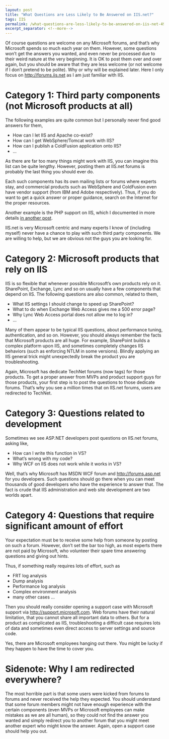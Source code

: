 ```yaml
---
layout: post
title: "What Questions are Less Likely to Be Answered on IIS.net?"
tags: IIS
permalink: /what-questions-are-less-likely-to-be-answered-on-iis-net-49310b254eb9
excerpt_separator: <!--more-->
---
```

Of course questions are welcome on any Microsoft forums, and that’s why Microsoft spends so much each year on them. However, some questions won’t get the answers you wanted, and even never be processed due to their weird nature at the very beginning. It is OK to post them over and over again, but you should be aware that they are less welcome (or not welcome if I don’t pretend to be polite). Why or why will be explained later. Here I only focus on http://forums.iis.net as I am just familiar with IIS.
<!--more-->

# Category 1: Third party components (not Microsoft products at all)

The following examples are quite common but I personally never find good answers for them,

* How can I let IIS and Apache co-exist?
* How can I get WebSphere/Tomcat work with IIS?
* How can I publish a ColdFusion application onto IIS?
* …

As there are far too many things might work with IIS, you can imagine this list can be quite lengthy. However, posting them at IIS.net forums is probably the last thing you should ever do.

Each such components has its own mailing lists or forums where experts stay, and commercial products such as WebSphere and ColdFusion even have vendor support (from IBM and Adobe respectively). Thus, if you do want to get a quick answer or proper guidance, search on the Internet for the proper resources.

Another example is the PHP support on IIS, which I documented in more details [in another post](/who-should-be-contacted-for-php-on-iis-issues-c80b90bd365).

IIS.net is very Microsoft centric and many experts I know of (including myself) never have a chance to play with such third party components. We are willing to help, but we are obvious not the guys you are looking for.

# Category 2: Microsoft products that rely on IIS

IIS is so flexible that whenever possible Microsoft’s own products rely on it. SharePoint, Exchange, Lync and so on usually have a few components that depend on IIS. The following questions are also common, related to them,

* What IIS settings I should change to speed up SharePoint?
* What to do when Exchange Web Access gives me a 500 error page?
* Why Lync Web Access portal does not allow me to log in?
* …

Many of them appear to be typical IIS questions, about performance tuning, authentication, and so on. However, you should always remember the facts that Microsoft products are all huge. For example, SharePoint builds a complex platform upon IIS, and sometimes completely changes IIS behaviors (such as enforcing NTLM in some versions). Blindly applying an IIS general trick might unexpectedly break the product you are troubleshooting.

Again, Microsoft has dedicate TechNet forums (now tags) for those products. To get a proper answer from MVPs and product support guys for those products, your first step is to post the questions to those dedicate forums. That’s why you see a million times that on IIS.net forums, users are redirected to TechNet.

# Category 3: Questions related to development

Sometimes we see ASP.NET developers post questions on IIS.net forums, asking like,

* How can I write this function in VS?
* What’s wrong with my code?
* Why WCF on IIS does not work while it works in VS?

Well, that’s why Microsoft has MSDN WCF forum and http://forums.asp.net for you developers. Such questions should go there when you can meet thousands of good developers who have the experience to answer that. The fact is crude that IIS administration and web site development are two worlds apart.

# Category 4: Questions that require significant amount of effort

Your expectation must be to receive some help from someone by posting on such a forum. However, don’t set the bar too high, as most experts there are not paid by Microsoft, who volunteer their spare time answering questions and giving out hints.

Thus, if something really requires lots of effort, such as

* FRT log analysis
* Dump analysis
* Performance log analysis
* Complex environment analysis
* many other cases …

Then you should really consider opening a support case with Microsoft support via http://support.microsoft.com. Web forums have their natural limitation, that you cannot share all important data to others. But for a product as complicated as IIS, troubleshooting a difficult case requires lots of data and sometimes even direct access to server settings and source code.

Yes, there are Microsoft employees hanging out there. You might be lucky if they happen to have the time to cover you.

# Sidenote: Why I am redirected everywhere?

The most horrible part is that some users were kicked from forums to forums and never received the help they expected. You should understand that some forum members might not have enough experience with the certain components (even MVPs or Microsoft employees can make mistakes as we are all human), so they could not find the answer you wanted and simply redirect you to another forum that you might meet another expert who might know the answer. Again, open a support case should help you out.
